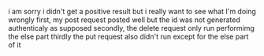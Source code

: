 i am sorry i didn't get a positive result but i really want to see what I'm doing wrongly 
first, my post request posted well but the id was not generated authenticaly as supposed 
secondly, the delete request only run performimg the else part 
thirdly the put request also didn't run except for the else part of it
